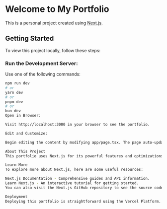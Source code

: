 # Welcome to My Portfolio

This is a personal project created using [Next.js](https://nextjs.org/).

## Getting Started

To view this project locally, follow these steps:

### Run the Development Server:

Use one of the following commands:

```bash
npm run dev
# or
yarn dev
# or
pnpm dev
# or
bun dev
Open in Browser:

Visit http://localhost:3000 in your browser to see the portfolio.

Edit and Customize:

Begin editing the content by modifying app/page.tsx. The page auto-updates as you make changes.

About This Project
This portfolio uses Next.js for its powerful features and optimizations. It includes custom fonts, optimized using next/font, ensuring a unique and professional look.

Learn More
To explore more about Next.js, here are some useful resources:

Next.js Documentation - Comprehensive guides and API information.
Learn Next.js - An interactive tutorial for getting started.
You can also visit the Next.js GitHub repository to see the source code and contribute.

Deployment
Deploying this portfolio is straightforward using the Vercel Platform. For detailed instructions, refer to the Next.js deployment documentation.